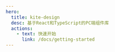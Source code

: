 ```yaml
---
hero:
  title: kite-design
  desc: 基于React和TypeScript的PC端组件库
  actions:
    - text: 快速开始
      link: /docs/getting-started
---
```


